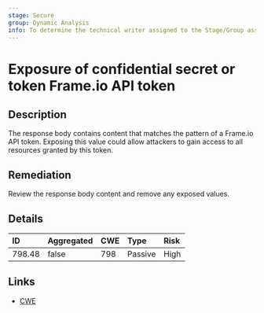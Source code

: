 ```yaml
---
stage: Secure
group: Dynamic Analysis
info: To determine the technical writer assigned to the Stage/Group associated with this page, see https://about.gitlab.com/handbook/product/ux/technical-writing/#assignments
---
```


# Exposure of confidential secret or token Frame.io API token

## Description

The response body contains content that matches the pattern of a Frame.io API token.
Exposing this value could allow attackers to gain access to all resources granted by this token.

## Remediation

Review the response body content and remove any exposed values.

## Details

| ID | Aggregated | CWE | Type | Risk |
|:---|:--------|:--------|:--------|:--------|
| 798.48 | false | 798 | Passive | High |

## Links

- [CWE](https://cwe.mitre.org/data/definitions/798.html)
